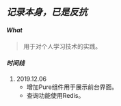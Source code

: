 ## *记录本身，已是反抗*



#### *What*

> 用于对个人学习技术的实践。

#### *时间线*

1. 2019.12.06
   * 增加Pure组件用于展示前台界面。
   * 查询功能使用Redis。
